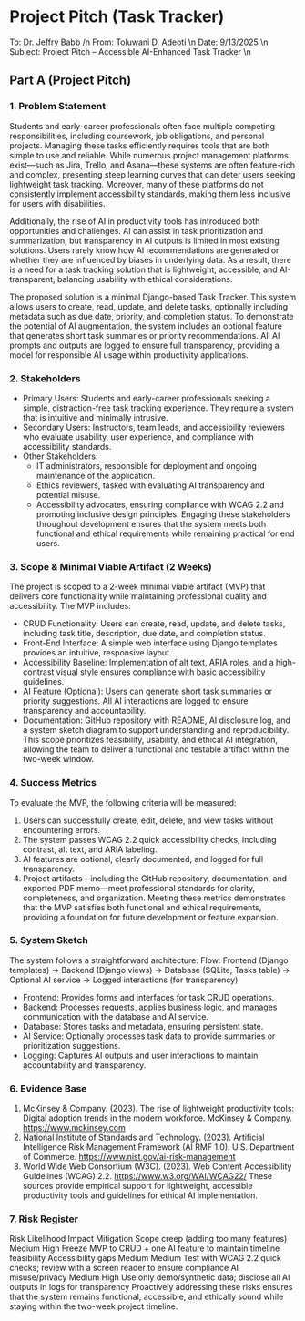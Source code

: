 # Project Pitch (Task Tracker)
To: Dr. Jeffry Babb /n
From: Toluwani D. Adeoti \n
Date: 9/13/2025 \n
Subject: Project Pitch – Accessible AI-Enhanced Task Tracker \n
## Part A (Project Pitch)
### 1. Problem Statement
Students and early-career professionals often face multiple competing responsibilities, including coursework, job obligations, and personal projects. Managing these tasks efficiently requires tools that are both simple to use and reliable. While numerous project management platforms exist—such as Jira, Trello, and Asana—these systems are often feature-rich and complex, presenting steep learning curves that can deter users seeking lightweight task tracking. Moreover, many of these platforms do not consistently implement accessibility standards, making them less inclusive for users with disabilities.

Additionally, the rise of AI in productivity tools has introduced both opportunities and challenges. AI can assist in task prioritization and summarization, but transparency in AI outputs is limited in most existing solutions. Users rarely know how AI recommendations are generated or whether they are influenced by biases in underlying data. As a result, there is a need for a task tracking solution that is lightweight, accessible, and AI-transparent, balancing usability with ethical considerations.

The proposed solution is a minimal Django-based Task Tracker. This system allows users to create, read, update, and delete tasks, optionally including metadata such as due date, priority, and completion status. To demonstrate the potential of AI augmentation, the system includes an optional feature that generates short task summaries or priority recommendations. All AI prompts and outputs are logged to ensure full transparency, providing a model for responsible AI usage within productivity applications.
### 2. Stakeholders
-	Primary Users: Students and early-career professionals seeking a simple, distraction-free task tracking experience. They require a system that is intuitive and minimally intrusive.
-	Secondary Users: Instructors, team leads, and accessibility reviewers who evaluate usability, user experience, and compliance with accessibility standards.
-	Other Stakeholders:
	-	IT administrators, responsible for deployment and ongoing maintenance of the application.
	-	Ethics reviewers, tasked with evaluating AI transparency and potential misuse.
	-	Accessibility advocates, ensuring compliance with WCAG 2.2 and promoting inclusive design principles.
Engaging these stakeholders throughout development ensures that the system meets both functional and ethical requirements while remaining practical for end users.
### 3. Scope & Minimal Viable Artifact (2 Weeks)
The project is scoped to a 2-week minimal viable artifact (MVP) that delivers core functionality while maintaining professional quality and accessibility. The MVP includes:
-	CRUD Functionality: Users can create, read, update, and delete tasks, including task title, description, due date, and completion status.
-	Front-End Interface: A simple web interface using Django templates provides an intuitive, responsive layout.
-	Accessibility Baseline: Implementation of alt text, ARIA roles, and a high-contrast visual style ensures compliance with basic accessibility guidelines.
-	AI Feature (Optional): Users can generate short task summaries or priority suggestions. All AI interactions are logged to ensure transparency and accountability.
-	Documentation: GitHub repository with README, AI disclosure log, and a system sketch diagram to support understanding and reproducibility.
This scope prioritizes feasibility, usability, and ethical AI integration, allowing the team to deliver a functional and testable artifact within the two-week window.
### 4. Success Metrics
To evaluate the MVP, the following criteria will be measured:
1.	Users can successfully create, edit, delete, and view tasks without encountering errors.
2.	The system passes WCAG 2.2 quick accessibility checks, including contrast, alt text, and ARIA labeling.
3.	AI features are optional, clearly documented, and logged for full transparency.
4.	Project artifacts—including the GitHub repository, documentation, and exported PDF memo—meet professional standards for clarity, completeness, and organization.
Meeting these metrics demonstrates that the MVP satisfies both functional and ethical requirements, providing a foundation for future development or feature expansion.
### 5. System Sketch
The system follows a straightforward architecture:
Flow:
Frontend (Django templates) → Backend (Django views) → Database (SQLite, Tasks table) → Optional AI service → Logged interactions (for transparency)
-	Frontend: Provides forms and interfaces for task CRUD operations.
-	Backend: Processes requests, applies business logic, and manages communication with the database and AI service.
-	Database: Stores tasks and metadata, ensuring persistent state.
-	AI Service: Optionally processes task data to provide summaries or prioritization suggestions.
-	Logging: Captures AI outputs and user interactions to maintain accountability and transparency. 
### 6. Evidence Base
1.	McKinsey & Company. (2023). The rise of lightweight productivity tools: Digital adoption trends in the modern workforce. McKinsey & Company. https://www.mckinsey.com
2.	National Institute of Standards and Technology. (2023). Artificial Intelligence Risk Management Framework (AI RMF 1.0). U.S. Department of Commerce. https://www.nist.gov/ai-risk-management
3.	World Wide Web Consortium (W3C). (2023). Web Content Accessibility Guidelines (WCAG) 2.2. https://www.w3.org/WAI/WCAG22/
These sources provide empirical support for lightweight, accessible productivity tools and guidelines for ethical AI implementation.
### 7. Risk Register
Risk	Likelihood	Impact	Mitigation
Scope creep (adding too many features)	Medium	High	Freeze MVP to CRUD + one AI feature to maintain timeline feasibility
Accessibility gaps	Medium	Medium	Test with WCAG 2.2 quick checks; review with a screen reader to ensure compliance
AI misuse/privacy	Medium	High	Use only demo/synthetic data; disclose all AI outputs in logs for transparency
Proactively addressing these risks ensures that the system remains functional, accessible, and ethically sound while staying within the two-week project timeline.

 

